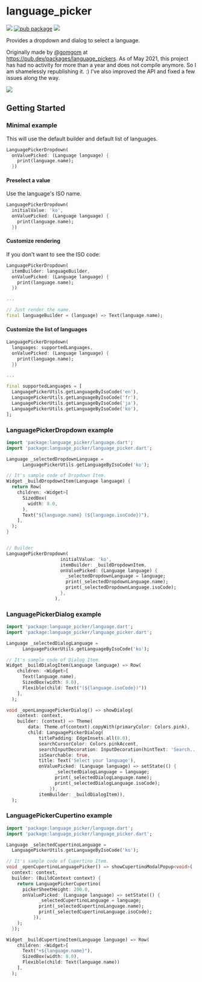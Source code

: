 # language_picker

![](https://img.shields.io/github/license/atn832/language_picker.svg)
[![pub package](https://img.shields.io/pub/v/language_picker.svg)](https://pub.dartlang.org/packages/language_picker)
![](https://img.shields.io/github/languages/code-size/atn832/language_picker.svg)

Provides a dropdown and dialog to select a language.

Originally made by [@gomgom](https://github.com/gomgom) at https://pub.dev/packages/language_pickers. As of May 2021, this project has had no activity for more than a year and does not compile anymore. So I am shamelessly republishing it. :) I've also improved the API and fixed a few issues along the way.

![](art/example.gif)

## Getting Started

### Minimal example

This will use the default builder and default list of languages.

```dart
LanguagePickerDropdown(
  onValuePicked: (Language language) {
    print(language.name);
  })
```

#### Preselect a value

Use the language's ISO name.

```dart
LanguagePickerDropdown(
  initialValue: 'ko',
  onValuePicked: (Language language) {
    print(language.name);
  })
```

#### Customize rendering

If you don't want to see the ISO code:

```dart
LanguagePickerDropdown(
  itemBuilder: languageBuilder,
  onValuePicked: (Language language) {
    print(language.name);
  })

...

// Just render the name.
final languageBuilder = (language) => Text(language.name);
```

#### Customize the list of languages

```dart
LanguagePickerDropdown(
  languages: supportedLanguages,
  onValuePicked: (Language language) {
    print(language.name);
  })

...

final supportedLanguages = [
  LanguagePickerUtils.getLanguageByIsoCode('en'),
  LanguagePickerUtils.getLanguageByIsoCode('fr'),
  LanguagePickerUtils.getLanguageByIsoCode('ja'),
  LanguagePickerUtils.getLanguageByIsoCode('ko'),
];
```

### LanguagePickerDropdown example

```dart
import 'package:language_picker/language.dart';
import 'package:language_picker/language_picker.dart';

Language _selectedDropdownLanguage =
      LanguagePickerUtils.getLanguageByIsoCode('ko');

// It's sample code of Dropdown Item.
Widget _buildDropdownItem(Language language) {
  return Row(
    children: <Widget>[
      SizedBox(
        width: 8.0,
      ),
      Text("${language.name} (${language.isoCode})"),
    ],
  );
}


// Builder
LanguagePickerDropdown(
                    initialValue: 'ko',
                    itemBuilder: _buildDropdownItem,
                    onValuePicked: (Language language) {
                      _selectedDropdownLanguage = language;
                      print(_selectedDropdownLanguage.name);
                      print(_selectedDropdownLanguage.isoCode);
                    },
                  ),
```

### LanguagePickerDialog example

```dart
import 'package:language_picker/language.dart';
import 'package:language_picker/language_picker.dart';

Language _selectedDialogLanguage =
      LanguagePickerUtils.getLanguageByIsoCode('ko');

// It's sample code of Dialog Item.
Widget _buildDialogItem(Language language) => Row(
    children: <Widget>[
      Text(language.name),
      SizedBox(width: 8.0),
      Flexible(child: Text("(${language.isoCode})"))
    ],
  );

void _openLanguagePickerDialog() => showDialog(
    context: context,
    builder: (context) => Theme(
        data: Theme.of(context).copyWith(primaryColor: Colors.pink),
        child: LanguagePickerDialog(
            titlePadding: EdgeInsets.all(8.0),
            searchCursorColor: Colors.pinkAccent,
            searchInputDecoration: InputDecoration(hintText: 'Search...'),
            isSearchable: true,
            title: Text('Select your language'),
            onValuePicked: (Language language) => setState(() {
                  _selectedDialogLanguage = language;
                  print(_selectedDialogLanguage.name);
                  print(_selectedDialogLanguage.isoCode);
                }),
            itemBuilder: _buildDialogItem)),
  );
```

### LanguagePickerCupertino example

```dart
import 'package:language_picker/language.dart';
import 'package:language_picker/language_picker.dart';

Language _selectedCupertinoLanguage =
  LanguagePickerUtils.getLanguageByIsoCode('ko');

// It's sample code of Cupertino Item.
void _openCupertinoLanguagePicker() => showCupertinoModalPopup<void>(
  context: context,
  builder: (BuildContext context) {
    return LanguagePickerCupertino(
      pickerSheetHeight: 200.0,
      onValuePicked: (Language language) => setState(() {
            _selectedCupertinoLanguage = language;
            print(_selectedCupertinoLanguage.name);
            print(_selectedCupertinoLanguage.isoCode);
          }),
    );
  });

Widget _buildCupertinoItem(Language language) => Row(
    children: <Widget>[
      Text("+${language.name}"),
      SizedBox(width: 8.0),
      Flexible(child: Text(language.name))
    ],
  );
```

